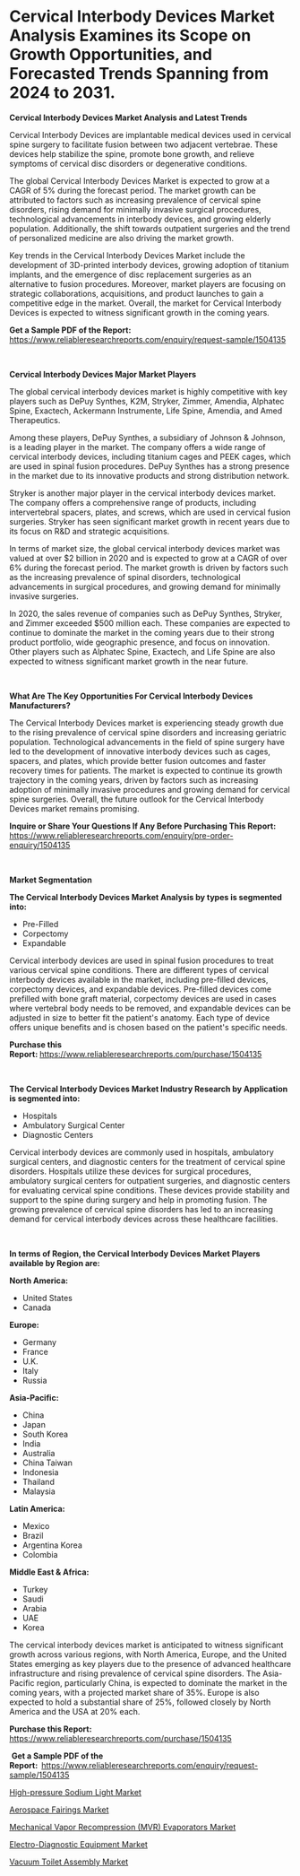 <p><h1>Cervical Interbody Devices Market Analysis Examines its Scope on Growth Opportunities, and Forecasted Trends Spanning from 2024 to 2031.</h1></p><p><strong>Cervical Interbody Devices Market Analysis and Latest Trends</strong></p>
<p><p>Cervical Interbody Devices are implantable medical devices used in cervical spine surgery to facilitate fusion between two adjacent vertebrae. These devices help stabilize the spine, promote bone growth, and relieve symptoms of cervical disc disorders or degenerative conditions.</p><p>The global Cervical Interbody Devices Market is expected to grow at a CAGR of 5% during the forecast period. The market growth can be attributed to factors such as increasing prevalence of cervical spine disorders, rising demand for minimally invasive surgical procedures, technological advancements in interbody devices, and growing elderly population. Additionally, the shift towards outpatient surgeries and the trend of personalized medicine are also driving the market growth.</p><p>Key trends in the Cervical Interbody Devices Market include the development of 3D-printed interbody devices, growing adoption of titanium implants, and the emergence of disc replacement surgeries as an alternative to fusion procedures. Moreover, market players are focusing on strategic collaborations, acquisitions, and product launches to gain a competitive edge in the market. Overall, the market for Cervical Interbody Devices is expected to witness significant growth in the coming years.</p></p>
<p><strong>Get a Sample PDF of the Report:&nbsp;</strong> <a href="https://www.reliableresearchreports.com/enquiry/request-sample/1504135">https://www.reliableresearchreports.com/enquiry/request-sample/1504135</a></p>
<p>&nbsp;</p>
<p><strong>Cervical Interbody Devices Major Market Players</strong></p>
<p><p>The global cervical interbody devices market is highly competitive with key players such as DePuy Synthes, K2M, Stryker, Zimmer, Amendia, Alphatec Spine, Exactech, Ackermann Instrumente, Life Spine, Amendia, and Amed Therapeutics. </p><p>Among these players, DePuy Synthes, a subsidiary of Johnson & Johnson, is a leading player in the market. The company offers a wide range of cervical interbody devices, including titanium cages and PEEK cages, which are used in spinal fusion procedures. DePuy Synthes has a strong presence in the market due to its innovative products and strong distribution network.</p><p>Stryker is another major player in the cervical interbody devices market. The company offers a comprehensive range of products, including intervertebral spacers, plates, and screws, which are used in cervical fusion surgeries. Stryker has seen significant market growth in recent years due to its focus on R&D and strategic acquisitions.</p><p>In terms of market size, the global cervical interbody devices market was valued at over $2 billion in 2020 and is expected to grow at a CAGR of over 6% during the forecast period. The market growth is driven by factors such as the increasing prevalence of spinal disorders, technological advancements in surgical procedures, and growing demand for minimally invasive surgeries.</p><p>In 2020, the sales revenue of companies such as DePuy Synthes, Stryker, and Zimmer exceeded $500 million each. These companies are expected to continue to dominate the market in the coming years due to their strong product portfolio, wide geographic presence, and focus on innovation. Other players such as Alphatec Spine, Exactech, and Life Spine are also expected to witness significant market growth in the near future.</p></p>
<p>&nbsp;</p>
<p><strong>What Are The Key Opportunities For Cervical Interbody Devices Manufacturers?</strong></p>
<p><p>The Cervical Interbody Devices market is experiencing steady growth due to the rising prevalence of cervical spine disorders and increasing geriatric population. Technological advancements in the field of spine surgery have led to the development of innovative interbody devices such as cages, spacers, and plates, which provide better fusion outcomes and faster recovery times for patients. The market is expected to continue its growth trajectory in the coming years, driven by factors such as increasing adoption of minimally invasive procedures and growing demand for cervical spine surgeries. Overall, the future outlook for the Cervical Interbody Devices market remains promising.</p></p>
<p><strong>Inquire or Share Your Questions If Any Before Purchasing This Report:</strong> <a href="https://www.reliableresearchreports.com/enquiry/pre-order-enquiry/1504135">https://www.reliableresearchreports.com/enquiry/pre-order-enquiry/1504135</a></p>
<p>&nbsp;</p>
<p><strong>Market Segmentation</strong></p>
<p><strong>The Cervical Interbody Devices Market Analysis by types is segmented into:</strong></p>
<p><ul><li>Pre-Filled</li><li>Corpectomy</li><li>Expandable</li></ul></p>
<p><p>Cervical interbody devices are used in spinal fusion procedures to treat various cervical spine conditions. There are different types of cervical interbody devices available in the market, including pre-filled devices, corpectomy devices, and expandable devices. Pre-filled devices come prefilled with bone graft material, corpectomy devices are used in cases where vertebral body needs to be removed, and expandable devices can be adjusted in size to better fit the patient's anatomy. Each type of device offers unique benefits and is chosen based on the patient's specific needs.</p></p>
<p><strong>Purchase this Report:&nbsp;</strong><a href="https://www.reliableresearchreports.com/purchase/1504135">https://www.reliableresearchreports.com/purchase/1504135</a></p>
<p>&nbsp;</p>
<p><strong>The Cervical Interbody Devices Market Industry Research by Application is segmented into:</strong></p>
<p><ul><li>Hospitals</li><li>Ambulatory Surgical Center</li><li>Diagnostic Centers</li></ul></p>
<p><p>Cervical interbody devices are commonly used in hospitals, ambulatory surgical centers, and diagnostic centers for the treatment of cervical spine disorders. Hospitals utilize these devices for surgical procedures, ambulatory surgical centers for outpatient surgeries, and diagnostic centers for evaluating cervical spine conditions. These devices provide stability and support to the spine during surgery and help in promoting fusion. The growing prevalence of cervical spine disorders has led to an increasing demand for cervical interbody devices across these healthcare facilities.</p></p>
<p>&nbsp;</p>
<p><strong>In terms of Region, the Cervical Interbody Devices Market Players available by Region are:</strong></p>
<p>
    <p> <strong> North America: </strong>
        <ul>
            <li>United States</li>
            <li>Canada</li>
        </ul>
        </p> 
    <p> <strong> Europe: </strong>
        <ul>
            <li>Germany</li>
            <li>France</li>
            <li>U.K.</li>
            <li>Italy</li>
            <li>Russia</li>
        </ul>
        </p> 
    <p> <strong> Asia-Pacific: </strong>
        <ul>
            <li>China</li>
            <li>Japan</li>
            <li>South Korea</li>
            <li>India</li>
            <li>Australia</li>
            <li>China Taiwan</li>
            <li>Indonesia</li>
            <li>Thailand</li>
            <li>Malaysia</li>
        </ul>
        </p> 
    <p> <strong> Latin America: </strong>
        <ul>
            <li>Mexico</li>
            <li>Brazil</li>
            <li>Argentina Korea</li>
            <li>Colombia</li>
        </ul>
        </p> 
    <p> <strong> Middle East & Africa: </strong>
        <ul>
            <li>Turkey</li>
            <li>Saudi</li>
            <li>Arabia</li>
            <li>UAE</li>
            <li>Korea</li>
        </ul>
    </p>
    </p>
<p><p>The cervical interbody devices market is anticipated to witness significant growth across various regions, with North America, Europe, and the United States emerging as key players due to the presence of advanced healthcare infrastructure and rising prevalence of cervical spine disorders. The Asia-Pacific region, particularly China, is expected to dominate the market in the coming years, with a projected market share of 35%. Europe is also expected to hold a substantial share of 25%, followed closely by North America and the USA at 20% each.</p></p>
<p><strong>Purchase this Report: </strong><a href="https://www.reliableresearchreports.com/purchase/1504135">https://www.reliableresearchreports.com/purchase/1504135</a></p>
<p>&nbsp;<strong>Get a Sample PDF of the Report:&nbsp;&nbsp;</strong><a href="https://www.reliableresearchreports.com/enquiry/request-sample/1504135">https://www.reliableresearchreports.com/enquiry/request-sample/1504135</a></p>
<p><strong></strong></p>
<p><p><a href="https://github.com/arionmp/Market-Research-Report-List-1/blob/main/high-pressure-sodium-light-market.md">High-pressure Sodium Light Market</a></p><p><a href="https://github.com/markusgodoy/Market-Research-Report-List-2/blob/main/aerospace-fairings-market.md">Aerospace Fairings Market</a></p><p><a href="https://github.com/pgtimber/Market-Research-Report-List-1/blob/main/mechanical-vapor-recompression-mvr-evaporators-market.md">Mechanical Vapor Recompression (MVR) Evaporators Market</a></p><p><a href="https://github.com/JameTravis/Market-Research-Report-List-3/blob/main/electro-diagnostic-equipment-market.md">Electro-Diagnostic Equipment Market</a></p><p><a href="https://github.com/lataunyatinikmelvin59ilbd0dv/Market-Research-Report-List-1/blob/main/vacuum-toilet-assembly-market.md">Vacuum Toilet Assembly Market</a></p></p>